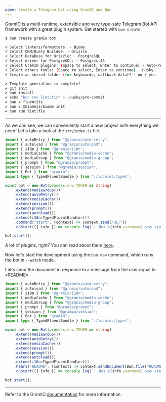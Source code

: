 ```yaml
---
name: Create a Telegram bot using GramIO and Bun
---
```


[GramIO](https://gramio.dev) is a multi-runtime, extensible and very type-safe Telegram Bot API framework with a great plugin system. Get started with `bun create`.

```sh
$ bun create gramio bot

√ Select linters/formatters: · Biome
√ Select ORM/Query Builder: · Drizzle
√ Select DataBase for Drizzle: · PostgreSQL
√ Select driver for PostgreSQL: · Postgres.JS
√ Select GramIO plugins: (Space to select, Enter to continue) · Auto-retry, Media-group, Media-cache, Session, I18n, Autoload, Prompt
√ Select others tools: (Space to select, Enter to continue) · Husky
√ Create an shared folder (for keyboards, callback-data)? · no / yes

✔ Template generation is complete!
✔ git init
✔ bun install
✔ echo "bun run lint:fix" > .husky/pre-commit
✔ bun x fluent2ts
✔ bun x @biomejs/biome init
✔ bun run lint:fix
```

---

As we can see, we can conveniently start a new project with everything we need! Let's take a look at the `src/index.ts` file.

```ts#src/index.ts
import { autoRetry } from "@gramio/auto-retry";
import { autoload } from "@gramio/autoload";
import { i18n } from "@gramio/i18n";
import { mediaCache } from "@gramio/media-cache";
import { mediaGroup } from "@gramio/media-group";
import { prompt } from "@gramio/prompt";
import { session } from "@gramio/session";
import { Bot } from "gramio";
import type { TypedFluentBundle } from "./locales.types";

const bot = new Bot(process.env.TOKEN as string)
	.extend(mediaGroup())
	.extend(autoRetry())
	.extend(mediaCache())
	.extend(session())
	.extend(prompt())
	.extend(autoload())
	.extend(i18n<TypedFluentBundle>())
	.command("start", (context) => context.send("Hi!"))
	.onStart(({ info }) => console.log(`✨ Bot ${info.username} was started!`));

bot.start();
```

A lot of plugins, right? You can read about them [here](https://gramio.dev/plugins/).

Now let's start the development using the `bun dev` command, which runs the bot in `--watch` mode.

Let's send the document in response to a message from the user equal to «README»

```ts#src/index.ts
import { autoRetry } from "@gramio/auto-retry";
import { autoload } from "@gramio/autoload";
import { i18n } from "@gramio/i18n";
import { mediaCache } from "@gramio/media-cache";
import { mediaGroup } from "@gramio/media-group";
import { prompt } from "@gramio/prompt";
import { session } from "@gramio/session";
import { Bot } from "gramio";
import type { TypedFluentBundle } from "./locales.types";

const bot = new Bot(process.env.TOKEN as string)
	.extend(mediaGroup())
	.extend(autoRetry())
	.extend(mediaCache())
	.extend(session())
	.extend(prompt())
	.extend(autoload())
	.extend(i18n<TypedFluentBundle>())
	.hears("README", (context) => context.sendDocument(Bun.file("README.md")))
	.onStart(({ info }) => console.log(`✨ Bot ${info.username} was started!`));

bot.start();
```

---

Refer to the GramIO [documentation](https://gramio.dev/) for more information.
